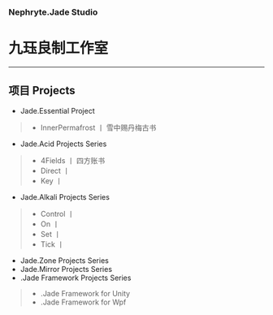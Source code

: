 ### Nephryte.Jade Studio
# 九珏良制工作室
---
## 项目 Projects
- Jade.Essential Project
> - InnerPermafrost 丨 雪中赐丹梅古书
- Jade.Acid Projects Series
> - 4Fields 丨 四方账书
> - Direct 丨
> - Key 丨
- Jade.Alkali Projects Series
> - Control 丨
> - On 丨
> - Set 丨
> - Tick 丨
- Jade.Zone Projects Series
- Jade.Mirror Projects Series
- .Jade Framework Projects Series
> - .Jade Framework for Unity
> - .Jade Framework for Wpf

<!---
NephryteJade/NephryteJade is a ✨ special ✨ repository because its `README.md` (this file) appears on your GitHub profile.
You can click the Preview link to take a look at your changes.
--->
